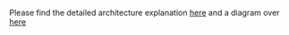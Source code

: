 Please find the detailed architecture explanation [here](https://github.com/pravinraj-marimuthu/Hydren-AWS-Infra-architecture/blob/main/architecture.md) and a diagram over [here](https://github.com/pravinraj-marimuthu/Hydren-AWS-Infra-architecture/blob/main/architecute_diagram.png)
